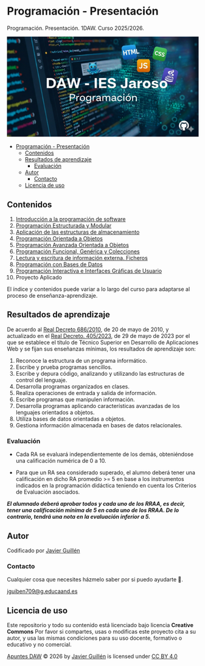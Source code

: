 # Programación - Presentación

Programación. Presentación. 1DAW. Curso 2025/2026.

![imagen](./Images/Programacion.png)

- [Programación - Presentación](#programación---presentación)
  - [Contenidos](#contenidos)
  - [Resultados de aprendizaje](#resultados-de-aprendizaje)
    - [Evaluación](#evaluación)
  - [Autor](#autor)
    - [Contacto](#contacto)
  - [Licencia de uso](#licencia-de-uso)

## Contenidos

1. [Introducción a la programación de software](https://github.com/jjguillen/programacion_2025-2026)
2. [Programación Estructurada y Modular](https://github.com/jjguillen/programacion_2025-2026)
3. [Aplicación de las estructuras de almacenamiento](https://github.com/jjguillen/programacion_2025-2026)
4. [Programación Orientada a Objetos](https://github.com/jjguillen/programacion_2025-2026)
5. [Programación Avanzada Orientada a Objetos](https://github.com/jjguillen/programacion_2025-2026)
6. [Programación Funcional, Genérica y Colecciones](https://github.com/jjguillen/programacion_2025-2026)
7. [Lectura y escritura de información externa. Ficheros](https://github.com/jjguillen/programacion_2025-2026)
8. [Programación con Bases de Datos](https://github.com/jjguillen/programacion_2025-2026)
9. [Programación Interactiva  e Interfaces Gráficas de Usuario](https://github.com/jjguillen/programacion_2025-2026)
10. Proyecto Aplicado

El índice y contenidos puede variar a lo largo del curso para adaptarse al proceso de enseñanza-aprendizaje.

## Resultados de aprendizaje

De acuerdo al [Real Decreto 686/2010](https://www.boe.es/boe/dias/2010/06/12/pdfs/BOE-A-2010-9269.pdf), de 20 de mayo de 2010, y actualizado en el [Real Decreto. 405/2023](https://www.boe.es/boe/dias/2023/06/03/pdfs/BOE-A-2023-13221.pdf), de 29 de mayo de 2023 por el que se establece el título de
Técnico Superior en Desarrollo de Aplicaciones Web y se fijan sus
enseñanzas mínimas, los resultados de aprendizaje son:

1. Reconoce la estructura de un programa informático.
2. Escribe y prueba programas sencillos.
3. Escribe y depura código, analizando y utilizando las estructuras de control del lenguaje.
4. Desarrolla programas organizados en clases.
5. Realiza operaciones de entrada y salida de información.
6. Escribe programas que manipulen información.
7. Desarrolla programas aplicando características avanzadas de los lenguajes orientados a objetos.
8. Utiliza bases de datos orientadas a objetos.
9. Gestiona información almacenada en bases de datos relacionales.

### Evaluación

- Cada RA se evaluará independientemente de los demás, obteniéndose una calificación numérica de 0 a 10.

- Para que un RA sea considerado superado, el alumno deberá tener una calificación en dicho RA promedio >= 5 en base a los instrumentos indicados en la programación didáctica teniendo en cuenta los Criterios de Evaluación asociados.

***El alumnado deberá aprobar todos y cada uno de los RRAA, es decir, tener una calificación mínima de 5 en cada uno de los RRAA. De lo contrario, tendrá una nota en la evaluación inferior a 5.***

## Autor

Codificado por [Javier Guillén](https://github.com/jjguillen)

### Contacto

<p>
  Cualquier cosa que necesites házmelo saber por si puedo ayudarte 💬.
</p>
<p>
 <a href="mailto:jguiben709@g.educaand.es" target="_blank">
        jguiben709@g.educaand.es
    </a>

</p>

## Licencia de uso

Este repositorio y todo su contenido está licenciado bajo licencia **Creative Commons** Por favor si compartes, usas o modificas este proyecto cita a su autor, y usa las mismas condiciones para su uso docente, formativo o educativo y no comercial.

<a href="https://creativecommons.org">Apuntes DAW</a> © 2026 by <a href="https://creativecommons.org">Javier Guillén</a> is licensed under <a href="https://creativecommons.org/licenses/by/4.0/">CC BY 4.0</a>

<img src="https://mirrors.creativecommons.org/presskit/icons/cc.svg" alt="" style="max-width: 1em;max-height:1em;margin-left: .2em;"><img src="https://mirrors.creativecommons.org/presskit/icons/by.svg" alt="" style="max-width: 1em;max-height:1em;margin-left: .2em;">